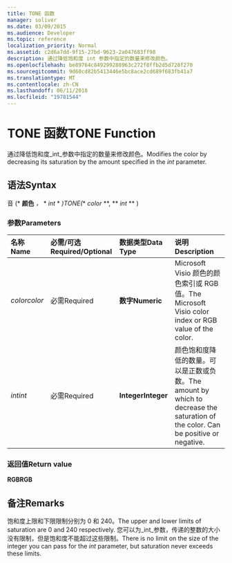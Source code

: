 ```yaml
---
title: TONE 函数
manager: soliver
ms.date: 03/09/2015
ms.audience: Developer
ms.topic: reference
localization_priority: Normal
ms.assetid: c2d6a7dd-9f15-27bd-9623-2a047683ff98
description: 通过降低饱和度 int 参数中指定的数量来修改颜色。
ms.openlocfilehash: be89764c849299288963c272f8ffb2d5d728f270
ms.sourcegitcommit: 9d60cd82b5413446e5bc8ace2cd689f683fb41a7
ms.translationtype: MT
ms.contentlocale: zh-CN
ms.lasthandoff: 06/11/2018
ms.locfileid: "19781544"
---
```

# <a name="tone-function"></a><span data-ttu-id="7c1d9-103">TONE 函数</span><span class="sxs-lookup"><span data-stu-id="7c1d9-103">TONE Function</span></span>

<span data-ttu-id="7c1d9-104">通过降低饱和度_int_参数中指定的数量来修改颜色。</span><span class="sxs-lookup"><span data-stu-id="7c1d9-104">Modifies the color by decreasing its saturation by the amount specified in the  _int_ parameter.</span></span> 
  
## <a name="syntax"></a><span data-ttu-id="7c1d9-105">语法</span><span class="sxs-lookup"><span data-stu-id="7c1d9-105">Syntax</span></span>

<span data-ttu-id="7c1d9-106">音 (* **颜色** *，* * *int* * *)</span><span class="sxs-lookup"><span data-stu-id="7c1d9-106">TONE(** *color* **, ** *int* ** )</span></span> 
  
### <a name="parameters"></a><span data-ttu-id="7c1d9-107">参数</span><span class="sxs-lookup"><span data-stu-id="7c1d9-107">Parameters</span></span>

|<span data-ttu-id="7c1d9-108">**名称**</span><span class="sxs-lookup"><span data-stu-id="7c1d9-108">**Name**</span></span>|<span data-ttu-id="7c1d9-109">**必需/可选**</span><span class="sxs-lookup"><span data-stu-id="7c1d9-109">**Required/Optional**</span></span>|<span data-ttu-id="7c1d9-110">**数据类型**</span><span class="sxs-lookup"><span data-stu-id="7c1d9-110">**Data Type**</span></span>|<span data-ttu-id="7c1d9-111">**说明**</span><span class="sxs-lookup"><span data-stu-id="7c1d9-111">**Description**</span></span>|
|:-----|:-----|:-----|:-----|
| <span data-ttu-id="7c1d9-112">_color_</span><span class="sxs-lookup"><span data-stu-id="7c1d9-112">_color_</span></span> <br/> |<span data-ttu-id="7c1d9-113">必需</span><span class="sxs-lookup"><span data-stu-id="7c1d9-113">Required</span></span>  <br/> |<span data-ttu-id="7c1d9-114">**数字**</span><span class="sxs-lookup"><span data-stu-id="7c1d9-114">**Numeric**</span></span> <br/> |<span data-ttu-id="7c1d9-115">Microsoft Visio 颜色的颜色索引或 RGB 值。</span><span class="sxs-lookup"><span data-stu-id="7c1d9-115">The Microsoft Visio color index or RGB value of the color.</span></span>  <br/> |
| <span data-ttu-id="7c1d9-116">_int_</span><span class="sxs-lookup"><span data-stu-id="7c1d9-116">_int_</span></span> <br/> |<span data-ttu-id="7c1d9-117">必需</span><span class="sxs-lookup"><span data-stu-id="7c1d9-117">Required</span></span>  <br/> |<span data-ttu-id="7c1d9-118">**Integer**</span><span class="sxs-lookup"><span data-stu-id="7c1d9-118">**Integer**</span></span> <br/> |<span data-ttu-id="7c1d9-p101">颜色饱和度降低的数量。可以是正数或负数。</span><span class="sxs-lookup"><span data-stu-id="7c1d9-p101">The amount by which to decrease the saturation of the color. Can be positive or negative.</span></span>  <br/> |
   
### <a name="return-value"></a><span data-ttu-id="7c1d9-121">返回值</span><span class="sxs-lookup"><span data-stu-id="7c1d9-121">Return value</span></span>

 <span data-ttu-id="7c1d9-122">**RGB**</span><span class="sxs-lookup"><span data-stu-id="7c1d9-122">**RGB**</span></span>
  
## <a name="remarks"></a><span data-ttu-id="7c1d9-123">备注</span><span class="sxs-lookup"><span data-stu-id="7c1d9-123">Remarks</span></span>

<span data-ttu-id="7c1d9-124">饱和度上限和下限限制分别为 0 和 240。</span><span class="sxs-lookup"><span data-stu-id="7c1d9-124">The upper and lower limits of saturation are 0 and 240 respectively.</span></span> <span data-ttu-id="7c1d9-125">您可以为_int_参数，传递的整数的大小没有限制，但是饱和度不能超过这些限制。</span><span class="sxs-lookup"><span data-stu-id="7c1d9-125">There is no limit on the size of the integer you can pass for the  _int_ parameter, but saturation never exceeds these limits.</span></span> 
  

